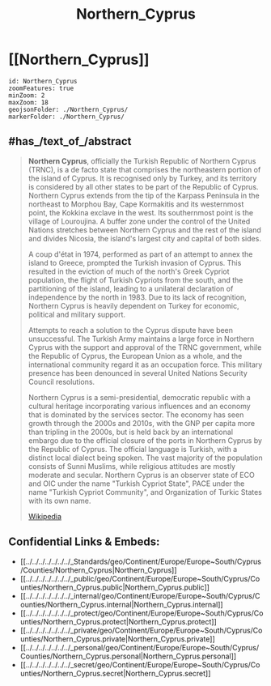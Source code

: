 ﻿---
location:
- 35.3
- 33.8
type: geo-Region
title: Northern_Cyprus
license: "CC BY-SA 4.0"
source: "https://datahub.io/core/country-codes"
isDeleted: false
isReadOnly: false
draft: false
confidential: public
tags:
- geo/Country/Region
aliases:
- Northern_Cyprus
Languages:
- de
cssclasses:
- geo-Region
publish: true
linkTitle: 
keywords: 
layout: 
publishDate: 
expiryDate: 
has_id_wikidata: Q23681
flag: "[[_Standards/WikiData/WD~flag_of_Northern_Cyprus,207518]]"
member_of:
- "[[_Standards/WikiData/WD~Economic_Cooperation_Organization,225950]]"
- "[[_Standards/WikiData/WD~Organization_of_Turkic_States,596850]]"
- "[[_Standards/WikiData/WD~International_Organization_of_Turkic_Culture,1993710]]"
- "[[_Standards/WikiData/WD~Organisation_of_Islamic_Cooperation,47543]]"
anthem: "[[_Standards/WikiData/WD~İstiklâl_Marşı,344452]]"
coat_of_arms: "[[_Standards/WikiData/WD~coat_of_arms_of_Northern_Cyprus,498891]]"
located_in_on_physical_feature: '[[_Standards/WikiData/WD~Cyprus,644636]]'
replaces: "[[_Standards/WikiData/WD~Turkish_Federated_State_of_Cyprus,784851]]"
legislative_body: "[[_Standards/WikiData/WD~Assembly_of_the_Republic,1515950]]"
office_held_by_head_of_state: "[[_Standards/WikiData/WD~President_of_Northern_Cyprus,2354210]]"
office_held_by_head_of_government: "[[_Standards/WikiData/WD~Prime_Minister_of_Northern_Cyprus,2662165]]"
capital: "[[_Standards/WikiData/WD~North_Nicosia,2762100]]"
economy_of_topic: "[[_Standards/WikiData/WD~economy_of_Northern_Cyprus,5333736]]"
head_of_state: "[[_Standards/WikiData/WD~Ersin_Tatar,6057339]]"
Wikimedia_outline: "[[_Standards/WikiData/WD~outline_of_Northern_Cyprus,7112394]]"
instance_of:
- "[[_Standards/WikiData/WD~state_with_limited_recognition,10711424]]"
- "[[_Standards/WikiData/WD~disputed_territory,15239622]]"
head_of_government: "[[_Standards/WikiData/WD~Ünal_Üstel,12812869]]"
driving_side: '[[_Standards/WikiData/WD~left,13196750]]'
culture: "[[_Standards/WikiData/WD~culture_of_Northern_Cyprus,19903003]]"
topic_s_main_Wikimedia_portal: "[[_Standards/WikiData/WD~Portal_Turkish_Republic_of_Northern_Cyprus,25336683]]"
official_language: '[[_Standards/WikiData/WD~Turkish,256]]'
diplomatic_relation:
- "[[_Standards/WikiData/WD~European_Union,458]]"
- '[[_Standards/WikiData/WD~Kuwait,817]]'
- "[[_Standards/WikiData/WD~The_Gambia,1005]]"
- '[[_Standards/WikiData/WD~Libya,1016]]'
- '[[_Standards/WikiData/WD~Somalia,1045]]'
- "[[_Standards/WikiData/WD~United_States,30]]"
- '[[_Standards/WikiData/WD~Turkey,43]]'
- '[[_Standards/WikiData/WD~France,142]]'
- "[[_Standards/WikiData/WD~United_Kingdom,145]]"
- '[[_Standards/WikiData/WD~Azerbaijan,227]]'
located_in_time_zone: '[[_Standards/WikiData/WD~UTC+02_00,6723]]'
country: "[[_Standards/WikiData/WD~Northern_Cyprus,23681]]"
shares_border_with:
- '[[_Standards/WikiData/WD~Turkey,43]]'
- "[[_Standards/WikiData/WD~United_Kingdom,145]]"
- '[[_Standards/WikiData/WD~Cyprus,229]]'
continent:
- '[[_Standards/WikiData/WD~Europe,46]]'
- '[[_Standards/WikiData/WD~Asia,48]]'
territory_claimed_by: '[[_Standards/WikiData/WD~Cyprus,229]]'
top_level_Internet_domain: '[[_Standards/WikiData/WD~.tr,41104]]'
area: 3355
local_dialing_code: 392
population: 390745
country_calling_code: +90
inception: "1983-01-01T00:00:00Z"
Commons_category: "Northern Cyprus"
native_label: "Kuzey Kıbrıs Türk Cumhuriyeti"
official_name: "Kuzey Kıbrıs Türk Cumhuriyeti"
flag_image: "http://commons.wikimedia.org/wiki/Special:FilePath/Flag%20of%20the%20Turkish%20Republic%20of%20Northern%20Cyprus.svg"
geoshape: "http://commons.wikimedia.org/data/main/Data:Northern+Cyprus.map"
coat_of_arms_image: "http://commons.wikimedia.org/wiki/Special:FilePath/Coat%20of%20arms%20of%20the%20Turkish%20Republic%20of%20Northern%20Cyprus.svg"
page_banner: "http://commons.wikimedia.org/wiki/Special:FilePath/FileNorthern%20Cyprus%20banner%20Panorama%20of%20northern%20coast.jpg"
pronunciation_audio: "http://commons.wikimedia.org/wiki/Special:FilePath/LL-Q33810%20%28ori%29-Psubhashish-%E0%AC%89%E0%AC%A4%E0%AD%8D%E0%AC%A4%E0%AC%B0%20%E0%AC%B8%E0%AC%BE%E0%AC%87%E0%AC%AA%E0%AD%8D%E0%AC%B0%E0%AC%B8.wav"
locator_map_image: "http://commons.wikimedia.org/wiki/Special:FilePath/Northern%20Cyprus%20%28orthographic%20projection%29.svg"
place_name_sign: "http://commons.wikimedia.org/wiki/Special:FilePath/Turkish%20republic%20of%20Northern%20Cyprus%20border%20sign1.png"
Commons_gallery: "Turkish Republic of Northern Cyprus (Kuzey Kıbrıs Türk Cumhuriyeti)"
demonym:
- "Turkish Cypriot"
- "Kıbrıs Türkü"
coordinate_location: "Point(33.3634 35.1816)"
---

# [[Northern_Cyprus]] 

```leaflet
id: Northern_Cyprus
zoomFeatures: true 
minZoom: 2 
maxZoom: 18
geojsonFolder: ./Northern_Cyprus/
markerFolder: ./Northern_Cyprus/
```


## #has_/text_of_/abstract 

> **Northern Cyprus**, officially the Turkish Republic of Northern Cyprus (TRNC), is a de facto state that comprises the northeastern portion of the island of Cyprus. It is recognised only by Turkey, and its territory is considered by all other states to be part of the Republic of Cyprus. Northern Cyprus extends from the tip of the Karpass Peninsula in the northeast to Morphou Bay, Cape Kormakitis and its westernmost point, the Kokkina exclave in the west. Its southernmost point is the village of Louroujina. A buffer zone under the control of the United Nations stretches between Northern Cyprus and the rest of the island and divides Nicosia, the island's largest city and capital of both sides.
>
> A coup d'état in 1974, performed as part of an attempt to annex the island to Greece, prompted the Turkish invasion of Cyprus. This resulted in the eviction of much of the north's Greek Cypriot population, the flight of Turkish Cypriots from the south, and the partitioning of the island, leading to a unilateral declaration of independence by the north in 1983. Due to its lack of recognition, Northern Cyprus is heavily dependent on Turkey for economic, political and military support.
>
> Attempts to reach a solution to the Cyprus dispute have been unsuccessful. The Turkish Army maintains a large force in Northern Cyprus with the support and approval of the TRNC government, while the Republic of Cyprus, the European Union as a whole, and the international community regard it as an occupation force. This military presence has been denounced in several United Nations Security Council resolutions.
>
> Northern Cyprus is a semi-presidential, democratic republic with a cultural heritage incorporating various influences and an economy that is dominated by the services sector. The economy has seen growth through the 2000s and 2010s, with the GNP per capita more than tripling in the 2000s, but is held back by an international embargo due to the official closure of the ports in Northern Cyprus by the Republic of Cyprus. The official language is Turkish, with a distinct local dialect being spoken. The vast majority of the population consists of Sunni Muslims, while religious attitudes are mostly moderate and secular. Northern Cyprus is an observer state of ECO and OIC under the name "Turkish Cypriot State", PACE under the name "Turkish Cypriot Community", and Organization of Turkic States with its own name.
>
> [Wikipedia](https://en.wikipedia.org/wiki/Northern%20Cyprus)
## Confidential Links & Embeds: 
- [[../../../../../../../_Standards/geo/Continent/Europe/Europe~South/Cyprus/Counties/Northern_Cyprus|Northern_Cyprus]] 
- [[../../../../../../../_public/geo/Continent/Europe/Europe~South/Cyprus/Counties/Northern_Cyprus.public|Northern_Cyprus.public]] 
- [[../../../../../../../_internal/geo/Continent/Europe/Europe~South/Cyprus/Counties/Northern_Cyprus.internal|Northern_Cyprus.internal]] 
- [[../../../../../../../_protect/geo/Continent/Europe/Europe~South/Cyprus/Counties/Northern_Cyprus.protect|Northern_Cyprus.protect]] 
- [[../../../../../../../_private/geo/Continent/Europe/Europe~South/Cyprus/Counties/Northern_Cyprus.private|Northern_Cyprus.private]] 
- [[../../../../../../../_personal/geo/Continent/Europe/Europe~South/Cyprus/Counties/Northern_Cyprus.personal|Northern_Cyprus.personal]] 
- [[../../../../../../../_secret/geo/Continent/Europe/Europe~South/Cyprus/Counties/Northern_Cyprus.secret|Northern_Cyprus.secret]] 


